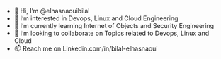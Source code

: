 - 👋 Hi, I’m @elhasnaouibilal
- 👀 I’m interested in Devops, Linux and Cloud Engineering
- 🌱 I’m currently learning Internet of Objects and Security Engineering
- 💞️ I’m looking to collaborate on Topics related to Devops, Linux and Cloud
- 📫 Reach me on Linkedin.com/in/bilal-elhasnaoui

